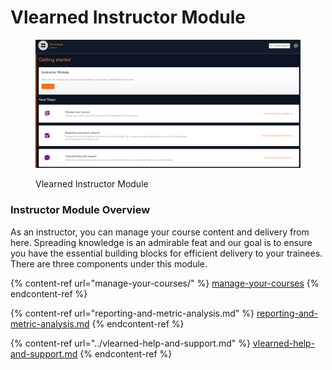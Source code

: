 # Vlearned Instructor Module

<figure><img src="../.gitbook/assets/Capture.PNG" alt=""><figcaption><p>Vlearned Instructor Module</p></figcaption></figure>

### Instructor Module Overview

As an instructor, you can manage your course content and delivery from here. Spreading knowledge is an admirable feat and our goal is to ensure you have the essential building blocks for efficient delivery to your trainees. There are three components under this module.

{% content-ref url="manage-your-courses/" %}
[manage-your-courses](manage-your-courses/)
{% endcontent-ref %}

{% content-ref url="reporting-and-metric-analysis.md" %}
[reporting-and-metric-analysis.md](reporting-and-metric-analysis.md)
{% endcontent-ref %}

{% content-ref url="../vlearned-help-and-support.md" %}
[vlearned-help-and-support.md](../vlearned-help-and-support.md)
{% endcontent-ref %}
